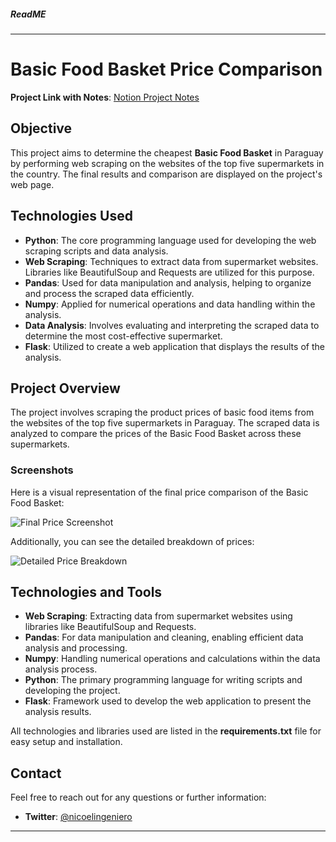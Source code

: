 ##### ReadME

---

# Basic Food Basket Price Comparison

**Project Link with Notes**: [Notion Project Notes](https://www.notion.so/Canasta-basica-precios-promedios-en-py-617ca121378d44b7b7b9deb15ffddeec)

## Objective

This project aims to determine the cheapest **Basic Food Basket** in Paraguay by performing web scraping on the websites of the top five supermarkets in the country. The final results and comparison are displayed on the project's web page.

## Technologies Used

- **Python**: The core programming language used for developing the web scraping scripts and data analysis.
- **Web Scraping**: Techniques to extract data from supermarket websites. Libraries like BeautifulSoup and Requests are utilized for this purpose.
- **Pandas**: Used for data manipulation and analysis, helping to organize and process the scraped data efficiently.
- **Numpy**: Applied for numerical operations and data handling within the analysis.
- **Data Analysis**: Involves evaluating and interpreting the scraped data to determine the most cost-effective supermarket.
- **Flask**: Utilized to create a web application that displays the results of the analysis.

## Project Overview

The project involves scraping the product prices of basic food items from the websites of the top five supermarkets in Paraguay. The scraped data is analyzed to compare the prices of the Basic Food Basket across these supermarkets.

### Screenshots

Here is a visual representation of the final price comparison of the Basic Food Basket:

![Final Price Screenshot](https://user-images.githubusercontent.com/65906810/199857022-022d637a-7d08-488e-b693-4b637ec7b49b.png)

Additionally, you can see the detailed breakdown of prices:

![Detailed Price Breakdown](https://user-images.githubusercontent.com/65906810/199857076-a98810d3-e92e-441a-91b0-b14165bf6094.png)

## Technologies and Tools

- **Web Scraping**: Extracting data from supermarket websites using libraries like BeautifulSoup and Requests.
- **Pandas**: For data manipulation and cleaning, enabling efficient data analysis and processing.
- **Numpy**: Handling numerical operations and calculations within the data analysis process.
- **Python**: The primary programming language for writing scripts and developing the project.
- **Flask**: Framework used to develop the web application to present the analysis results.

All technologies and libraries used are listed in the **requirements.txt** file for easy setup and installation.

## Contact

Feel free to reach out for any questions or further information:
- **Twitter**: [@nicoelingeniero](https://twitter.com/nicoelingeniero)

---

